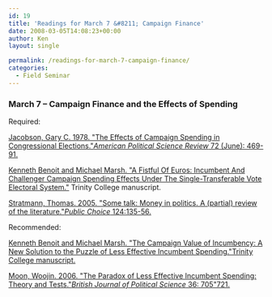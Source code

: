 ```yaml
---
id: 19
title: 'Readings for March 7 &#8211; Campaign Finance'
date: 2008-03-05T14:08:23+00:00
author: Ken
layout: single

permalink: /readings-for-march-7-campaign-finance/
categories:
  - Field Seminar
---
```

### March 7 &#8211; Campaign Finance and the Effects of Spending

Required:

[Jacobson, Gary C. 1978. "The Effects of Campaign Spending in Congressional Elections."_American Political Science Review_ 72 (June): 469-91.](pdfs/Jacobson1978.pdf)

[Kenneth Benoit and Michael Marsh. "A Fistful Of Euros: Incumbent And Challenger Campaign Spending Effects Under The Single-Transferable Vote Electoral System."](pdfs/fistful30nov2007.pdf) Trinity College manuscript.

[Stratmann, Thomas. 2005. "Some talk: Money in politics. A (partial) review of the literature."_Public Choice_ 124:135-56.](pdfs/stratmann.pdf)

Recommended:

[Kenneth Benoit and Michael Marsh. "The Campaign Value of Incumbency: A New Solution to the Puzzle of Less Effective Incumbent Spending."Trinity College manuscript.](pdfs/cvi_7jan2008.pdf) 

[Moon, Woojin. 2006. "The Paradox of Less Effective Incumbent Spending: Theory and Tests."_British Journal of Political Science_ 36: 705"721.](pdfs/Moon_BJPS_2006.pdf)

